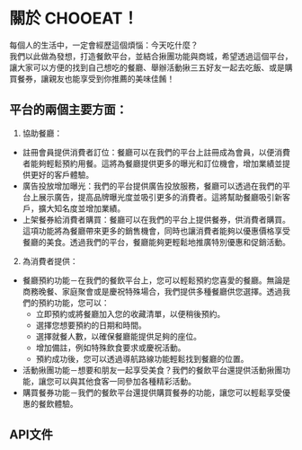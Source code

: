 # 關於 CHOOEAT！
每個人的生活中，一定會經歷這個煩惱：今天吃什麼？  
我們以此做為發想，打造餐飲平台，並結合揪團功能與商城，希望透過這個平台，讓大家可以方便的找到自己想吃的餐廳、舉辦活動揪三五好友一起去吃飯、或是購買餐券，讓親友也能享受到你推薦的美味佳餚！

## 平台的兩個主要方面：
1. 協助餐廳：
  * 註冊會員提供消費者訂位：餐廳可以在我們的平台上註冊成為會員，以便消費者能夠輕鬆預約用餐。這將為餐廳提供更多的曝光和訂位機會，增加業績並提供更好的客戶體驗。
  * 廣告投放增加曝光：我們的平台提供廣告投放服務，餐廳可以透過在我們的平台上展示廣告，提高品牌曝光度並吸引更多的消費者。這將幫助餐廳吸引新客戶，擴大知名度並增加業績。
  * 上架餐券給消費者購買：餐廳可以在我們的平台上提供餐券，供消費者購買。這項功能將為餐廳帶來更多的銷售機會，同時也讓消費者能夠以優惠價格享受餐廳的美食。透過我們的平台，餐廳能夠更輕鬆地推廣特別優惠和促銷活動。

2. 為消費者提供：
  *  餐廳預約功能－在我們的餐飲平台上，您可以輕鬆預約您喜愛的餐廳。無論是商務晚餐、家庭聚會或是慶祝特殊場合，我們提供多種餐廳供您選擇。透過我們的預約功能，您可以：
      * 立即預約或將餐廳加入您的收藏清單，以便稍後預約。
      * 選擇您想要預約的日期和時間。
      * 選擇就餐人數，以確保餐廳能提供足夠的座位。
      * 增加備註，例如特殊飲食要求或慶祝活動。
      * 預約成功後，您可以透過導航路線功能輕鬆找到餐廳的位置。
  *  活動揪團功能－想要和朋友一起享受美食？我們的餐飲平台還提供活動揪團功能，讓您可以與其他食客一同參加各種精彩活動。
  *  購買餐券功能－我們的餐飲平台還提供購買餐券的功能，讓您可以輕鬆享受優惠的餐飲體驗。


## API文件
